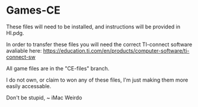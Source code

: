 # Games-CE
These files will need to be installed, and instructions will be provided in HI.pdg.

In order to transfer these files you will need the correct TI-connect software avaliable here: 
https://education.ti.com/en/products/computer-software/ti-connect-sw

All game files are in the "CE-files" branch.

 I do not own, or claim to won any of these files, I'm just making them more easily accessable.
 
 
 Don't be stupid,
 ~ iMac Weirdo
